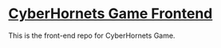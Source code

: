 # [CyberHornets Game Frontend](https://cyberhornetscolony.com/hornets-vs-animus/)
This is the front-end repo for CyberHornets Game.
